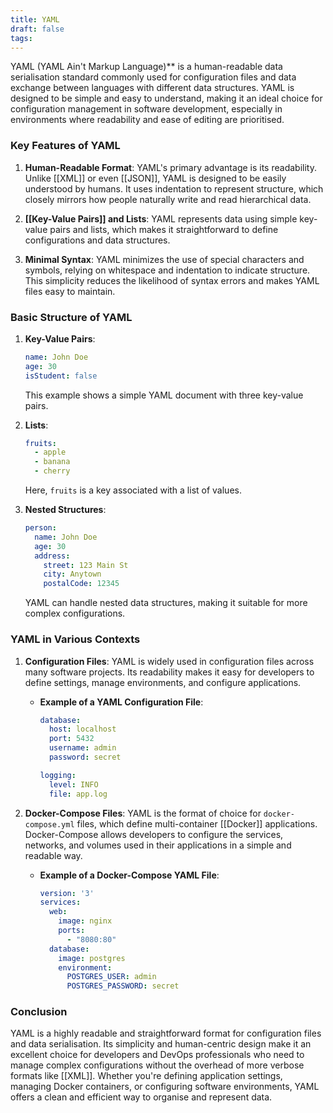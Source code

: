 ```yaml
---
title: YAML
draft: false
tags:
---
```

 
YAML (YAML Ain't Markup Language)** is a human-readable data serialisation standard commonly used for configuration files and data exchange between languages with different data structures. YAML is designed to be simple and easy to understand, making it an ideal choice for configuration management in software development, especially in environments where readability and ease of editing are prioritised.

### **Key Features of YAML**

1. **Human-Readable Format**:
   YAML's primary advantage is its readability. Unlike [[XML]] or even [[JSON]], YAML is designed to be easily understood by humans. It uses indentation to represent structure, which closely mirrors how people naturally write and read hierarchical data.

2. **[[Key-Value Pairs]] and Lists**:
   YAML represents data using simple key-value pairs and lists, which makes it straightforward to define configurations and data structures.

3. **Minimal Syntax**:
   YAML minimizes the use of special characters and symbols, relying on whitespace and indentation to indicate structure. This simplicity reduces the likelihood of syntax errors and makes YAML files easy to maintain.

### **Basic Structure of YAML**

1. **Key-Value Pairs**:
   ```yaml
   name: John Doe
   age: 30
   isStudent: false
   ```
   This example shows a simple YAML document with three key-value pairs.

2. **Lists**:
   ```yaml
   fruits:
     - apple
     - banana
     - cherry
   ```
   Here, `fruits` is a key associated with a list of values.

3. **Nested Structures**:
   ```yaml
   person:
     name: John Doe
     age: 30
     address:
       street: 123 Main St
       city: Anytown
       postalCode: 12345
   ```
   YAML can handle nested data structures, making it suitable for more complex configurations.

### **YAML in Various Contexts**

1. **Configuration Files**:
   YAML is widely used in configuration files across many software projects. Its readability makes it easy for developers to define settings, manage environments, and configure applications.

   - **Example of a YAML Configuration File**:
     ```yaml
     database:
       host: localhost
       port: 5432
       username: admin
       password: secret

     logging:
       level: INFO
       file: app.log
     ```

2. **Docker-Compose Files**:
   YAML is the format of choice for `docker-compose.yml` files, which define multi-container [[Docker]] applications. Docker-Compose allows developers to configure the services, networks, and volumes used in their applications in a simple and readable way.

   - **Example of a Docker-Compose YAML File**:
     ```yaml
     version: '3'
     services:
       web:
         image: nginx
         ports:
           - "8080:80"
       database:
         image: postgres
         environment:
           POSTGRES_USER: admin
           POSTGRES_PASSWORD: secret
     ```

### **Conclusion**

YAML is a highly readable and straightforward format for configuration files and data serialisation. Its simplicity and human-centric design make it an excellent choice for developers and DevOps professionals who need to manage complex configurations without the overhead of more verbose formats like [[XML]]. Whether you're defining application settings, managing Docker containers, or configuring software environments, YAML offers a clean and efficient way to organise and represent data.
